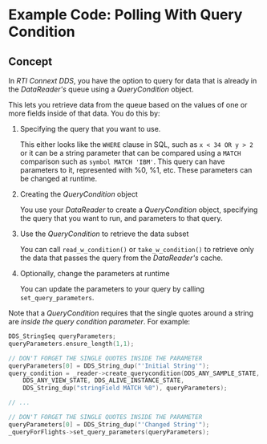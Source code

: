 # Example Code: Polling With Query Condition

## Concept

In *RTI Connext DDS*, you have the option to query for data that is already in
the *DataReader's* queue using a *QueryCondition* object.

This lets you retrieve data from the queue based on the values of one or more
fields inside of that data. You do this by:

1.  Specifying the query that you want to use.

    This either looks like the `WHERE` clause in SQL, such as `x < 34 OR y > 2`
    or it can be a string parameter that can be compared using a `MATCH`
    comparison such as `symbol MATCH 'IBM'`. This query can have parameters to
    it, represented with %0, %1, etc. These parameters can be changed at
    runtime.

2.  Creating the *QueryCondition* object

    You use your *DataReader* to create a *QueryCondition* object, specifying
    the query that you want to run, and parameters to that query.

3.  Use the *QueryCondition* to retrieve the data subset

    You can call `read_w_condition()` or `take_w_condition()` to retrieve only
    the data that passes the query from the *DataReader's* cache.

4.  Optionally, change the parameters at runtime

    You can update the parameters to your query by calling
    `set_query_parameters`.

Note that a *QueryCondition* requires that the single quotes around a string are
_inside the query condition parameter_. For example:

```c
DDS_StringSeq queryParameters;
queryParameters.ensure_length(1,1);

// DON'T FORGET THE SINGLE QUOTES INSIDE THE PARAMETER
queryParameters[0] = DDS_String_dup("'Initial String'");
query_condition = _reader->create_querycondition(DDS_ANY_SAMPLE_STATE,
    DDS_ANY_VIEW_STATE, DDS_ALIVE_INSTANCE_STATE,
    DDS_String_dup("stringField MATCH %0"), queryParameters);

// ...

// DON'T FORGET THE SINGLE QUOTES INSIDE THE PARAMETER
queryParameters[0] = DDS_String_dup("'Changed String'");
_queryForFlights->set_query_parameters(queryParameters);
```
